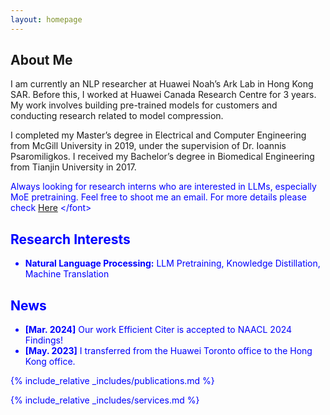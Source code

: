 ```yaml
---
layout: homepage
---
```


## About Me

I am currently an NLP researcher at Huawei Noah’s Ark Lab in Hong Kong SAR. Before this, I worked at Huawei Canada Research Centre for 3 years. My work involves building pre-trained models for customers and conducting research related to model compression.

I completed my Master’s degree in Electrical and Computer Engineering from McGill University in 2019, under the supervision of Dr. Ioannis Psaromiligkos. I received my Bachelor’s degree in Biomedical Engineering from Tianjin University in 2017.

<font color="blue">Always looking for research interns who are interested in LLMs, especially MoE pretraining. Feel free to shoot me an email. For more details please check [Here]([https://www.genome.gov](https://hkrc.gllue.com/portal/internalposition/list?forwardToken=ddbc1c65383347ae8f66edef7d6a5a2b&gql=keyword%3D%25E8%25AF%25AD%25E9%259F%25B3&page=1)/) </font>

## Research Interests

- **Natural Language Processing:** LLM Pretraining, Knowledge Distillation, Machine Translation


## News
- **[Mar. 2024]** Our work Efficient Citer is accepted to NAACL 2024 Findings!
- **[May. 2023]** I transferred from the Huawei Toronto office to the Hong Kong office.


{% include_relative _includes/publications.md %}

{% include_relative _includes/services.md %}
